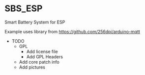 # SBS_ESP
Smart Battery System for ESP

Example uses library from https://github.com/256dpi/arduino-mqtt

* TODO
  * GPL
    * Add license file
    * Add GPL Headers
  * Add core patch info
  * Add pictures

